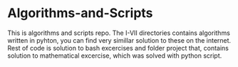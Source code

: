 # Algorithms-and-Scripts
This is algorithms and scripts repo. The I-VII directories contains algorithms written in pyhton, you can find very simillar solution to these on the internet.
Rest of code is solution to bash excercises and folder project that, contains solution to mathematical excercise, which was solved with python script.
